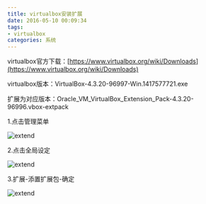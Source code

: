 ```yaml
---
title: virtualbox安装扩展
date: 2016-05-10 00:09:34
tags:
- virtualbox
categories: 系统
---
```


virtualbox官方下载：[https://www.virtualbox.org/wiki/Downloads](https://www.virtualbox.org/wiki/Downloads)

virtualbox版本：VirtualBox-4.3.20-96997-Win.1417577721.exe

扩展为对应版本：Oracle_VM_VirtualBox_Extension_Pack-4.3.20-96996.vbox-extpack

1.点击管理菜单

![extend](http://7xng0o.com1.z0.glb.clouddn.com/vbx_1.png)

2.点击全局设定

![extend](http://7xng0o.com1.z0.glb.clouddn.com/vbx_2.png)

3.扩展-添置扩展包-确定

![extend](http://7xng0o.com1.z0.glb.clouddn.com/vbx_3.png)


